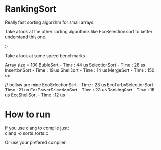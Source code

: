 # RankingSort
Really fast sorting algorithm for small arrays.

Take a look at the other sorting algorithms like EcoSelection sort to better understand this one.

:)

Take a look at some speed benchmarks

Array size = 100
BubleSort - Time : 44 us
SelectionSort - Time : 28 us
InsertionSort - Time : 19 us
ShellSort -  Time : 14 us
MergeSort -  Time : 150 us

// bellow are mine
EcoSelectionSort - Time : 23 us
EcoTurboSelectionSort - Time : 21 us
EcoPowerSelectionSort - Time : 23 us
RankingSort - Time : 15 us
EcoShellSort - Time : 12 us

# How to run
If you use clang to compile just:<br>
clang -o sorts sorts.c

Or use your prefered compiler.

